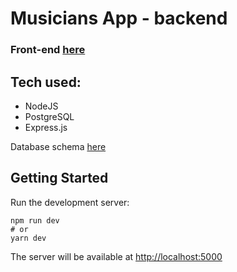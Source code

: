 # Musicians App - backend

### Front-end [here](https://github.com/DoviMaj/musicians-app-frontend/)

## Tech used:

- NodeJS
- PostgreSQL
- Express.js

Database schema [here](https://github.com/DoviMaj/musicians-app-backend/blob/master/schema.txt)

## Getting Started

Run the development server:

```
npm run dev
# or
yarn dev
```

The server will be available at [http://localhost:5000](http://localhost:5000)
